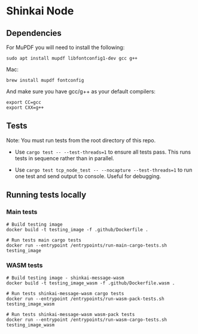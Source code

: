 # Shinkai Node

## Dependencies

For MuPDF you will need to install the following:

```
sudo apt install mupdf libfontconfig1-dev gcc g++
```

Mac:

```
brew install mupdf fontconfig
```

And make sure you have gcc/g++ as your default compilers:

```
export CC=gcc
export CXX=g++
```

## Tests

Note: You must run tests from the root directory of this repo.

- Use `cargo test -- --test-threads=1` to ensure all tests pass. This runs tests in sequence rather than in parallel.

- Use `cargo test tcp_node_test -- --nocapture --test-threads=1` to run one test and send output to console. Useful for debugging.



## Running tests locally

### Main tests
```
# Build testing image
docker build -t testing_image -f .github/Dockerfile .

# Run tests main cargo tests
docker run --entrypoint /entrypoints/run-main-cargo-tests.sh testing_image
```

### WASM tests
```
# Build testing image - shinkai-message-wasm
docker build -t testing_image_wasm -f .github/Dockerfile.wasm .

# Run tests shinkai-message-wasm cargo tests
docker run --entrypoint /entrypoints/run-wasm-pack-tests.sh testing_image_wasm

# Run tests shinkai-message-wasm wasm-pack tests
docker run --entrypoint /entrypoints/run-wasm-cargo-tests.sh testing_image_wasm
```
